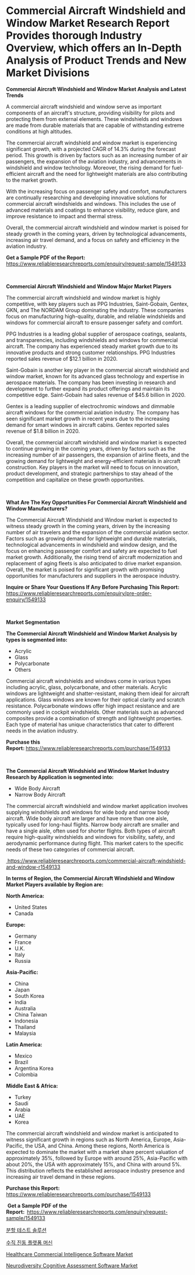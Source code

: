 <p><h1>Commercial Aircraft Windshield and Window Market Research Report Provides thorough Industry Overview, which offers an In-Depth Analysis of Product Trends and New Market Divisions</h1></p><p><strong>Commercial Aircraft Windshield and Window Market Analysis and Latest Trends</strong></p>
<p><p>A commercial aircraft windshield and window serve as important components of an aircraft's structure, providing visibility for pilots and protecting them from external elements. These windshields and windows are made from durable materials that are capable of withstanding extreme conditions at high altitudes.</p><p>The commercial aircraft windshield and window market is experiencing significant growth, with a projected CAGR of 14.3% during the forecast period. This growth is driven by factors such as an increasing number of air passengers, the expansion of the aviation industry, and advancements in windshield and window technology. Moreover, the rising demand for fuel-efficient aircraft and the need for lightweight materials are also contributing to the market growth.</p><p>With the increasing focus on passenger safety and comfort, manufacturers are continually researching and developing innovative solutions for commercial aircraft windshields and windows. This includes the use of advanced materials and coatings to enhance visibility, reduce glare, and improve resistance to impact and thermal stress.</p><p>Overall, the commercial aircraft windshield and window market is poised for steady growth in the coming years, driven by technological advancements, increasing air travel demand, and a focus on safety and efficiency in the aviation industry.</p></p>
<p><strong>Get a Sample PDF of the Report:&nbsp;</strong> <a href="https://www.reliableresearchreports.com/enquiry/request-sample/1549133">https://www.reliableresearchreports.com/enquiry/request-sample/1549133</a></p>
<p>&nbsp;</p>
<p><strong>Commercial Aircraft Windshield and Window Major Market Players</strong></p>
<p><p>The commercial aircraft windshield and window market is highly competitive, with key players such as PPG Industries, Saint-Gobain, Gentex, GKN, and The NORDAM Group dominating the industry. These companies focus on manufacturing high-quality, durable, and reliable windshields and windows for commercial aircraft to ensure passenger safety and comfort.</p><p>PPG Industries is a leading global supplier of aerospace coatings, sealants, and transparencies, including windshields and windows for commercial aircraft. The company has experienced steady market growth due to its innovative products and strong customer relationships. PPG Industries reported sales revenue of $12.1 billion in 2020.</p><p>Saint-Gobain is another key player in the commercial aircraft windshield and window market, known for its advanced glass technology and expertise in aerospace materials. The company has been investing in research and development to further expand its product offerings and maintain its competitive edge. Saint-Gobain had sales revenue of $45.6 billion in 2020.</p><p>Gentex is a leading supplier of electrochromic windows and dimmable aircraft windows for the commercial aviation industry. The company has seen significant market growth in recent years due to the increasing demand for smart windows in aircraft cabins. Gentex reported sales revenue of $1.8 billion in 2020.</p><p>Overall, the commercial aircraft windshield and window market is expected to continue growing in the coming years, driven by factors such as the increasing number of air passengers, the expansion of airline fleets, and the growing demand for lightweight and energy-efficient materials in aircraft construction. Key players in the market will need to focus on innovation, product development, and strategic partnerships to stay ahead of the competition and capitalize on these growth opportunities.</p></p>
<p>&nbsp;</p>
<p><strong>What Are The Key Opportunities For Commercial Aircraft Windshield and Window Manufacturers?</strong></p>
<p><p>The Commercial Aircraft Windshield and Window market is expected to witness steady growth in the coming years, driven by the increasing number of air travelers and the expansion of the commercial aviation sector. Factors such as growing demand for lightweight and durable materials, technological advancements in windshield and window design, and the focus on enhancing passenger comfort and safety are expected to fuel market growth. Additionally, the rising trend of aircraft modernization and replacement of aging fleets is also anticipated to drive market expansion. Overall, the market is poised for significant growth with promising opportunities for manufacturers and suppliers in the aerospace industry.</p></p>
<p><strong>Inquire or Share Your Questions If Any Before Purchasing This Report:</strong> <a href="https://www.reliableresearchreports.com/enquiry/pre-order-enquiry/1549133">https://www.reliableresearchreports.com/enquiry/pre-order-enquiry/1549133</a></p>
<p>&nbsp;</p>
<p><strong>Market Segmentation</strong></p>
<p><strong>The Commercial Aircraft Windshield and Window Market Analysis by types is segmented into:</strong></p>
<p><ul><li>Acrylic</li><li>Glass</li><li>Polycarbonate</li><li>Others</li></ul></p>
<p><p>Commercial aircraft windshields and windows come in various types including acrylic, glass, polycarbonate, and other materials. Acrylic windows are lightweight and shatter-resistant, making them ideal for aircraft applications. Glass windows are known for their optical clarity and scratch resistance. Polycarbonate windows offer high impact resistance and are commonly used in cockpit windshields. Other materials such as advanced composites provide a combination of strength and lightweight properties. Each type of material has unique characteristics that cater to different needs in the aviation industry.</p></p>
<p><strong>Purchase this Report:&nbsp;</strong><a href="https://www.reliableresearchreports.com/purchase/1549133">https://www.reliableresearchreports.com/purchase/1549133</a></p>
<p>&nbsp;</p>
<p><strong>The Commercial Aircraft Windshield and Window Market Industry Research by Application is segmented into:</strong></p>
<p><ul><li>Wide Body Aircraft</li><li>Narrow Body Aircraft</li></ul></p>
<p><p>The commercial aircraft windshield and window market application involves supplying windshields and windows for wide body and narrow body aircraft. Wide body aircraft are larger and have more than one aisle, typically used for long-haul flights. Narrow body aircraft are smaller and have a single aisle, often used for shorter flights. Both types of aircraft require high-quality windshields and windows for visibility, safety, and aerodynamic performance during flight. This market caters to the specific needs of these two categories of commercial aircraft.</p></p>
<p><a href="https://www.reliableresearchreports.com/commercial-aircraft-windshield-and-window-r1549133">&nbsp;https://www.reliableresearchreports.com/commercial-aircraft-windshield-and-window-r1549133</a></p>
<p><strong>In terms of Region, the Commercial Aircraft Windshield and Window Market Players available by Region are:</strong></p>
<p>
    <p> <strong> North America: </strong>
        <ul>
            <li>United States</li>
            <li>Canada</li>
        </ul>
        </p> 
    <p> <strong> Europe: </strong>
        <ul>
            <li>Germany</li>
            <li>France</li>
            <li>U.K.</li>
            <li>Italy</li>
            <li>Russia</li>
        </ul>
        </p> 
    <p> <strong> Asia-Pacific: </strong>
        <ul>
            <li>China</li>
            <li>Japan</li>
            <li>South Korea</li>
            <li>India</li>
            <li>Australia</li>
            <li>China Taiwan</li>
            <li>Indonesia</li>
            <li>Thailand</li>
            <li>Malaysia</li>
        </ul>
        </p> 
    <p> <strong> Latin America: </strong>
        <ul>
            <li>Mexico</li>
            <li>Brazil</li>
            <li>Argentina Korea</li>
            <li>Colombia</li>
        </ul>
        </p> 
    <p> <strong> Middle East & Africa: </strong>
        <ul>
            <li>Turkey</li>
            <li>Saudi</li>
            <li>Arabia</li>
            <li>UAE</li>
            <li>Korea</li>
        </ul>
    </p>
    </p>
<p><p>The commercial aircraft windshield and window market is anticipated to witness significant growth in regions such as North America, Europe, Asia-Pacific, the USA, and China. Among these regions, North America is expected to dominate the market with a market share percent valuation of approximately 35%, followed by Europe with around 25%, Asia-Pacific with about 20%, the USA with approximately 15%, and China with around 5%. This distribution reflects the established aerospace industry presence and increasing air travel demand in these regions.</p></p>
<p><strong>Purchase this Report: </strong><a href="https://www.reliableresearchreports.com/purchase/1549133">https://www.reliableresearchreports.com/purchase/1549133</a></p>
<p>&nbsp;<strong>Get a Sample PDF of the Report:&nbsp;&nbsp;</strong><a href="https://www.reliableresearchreports.com/enquiry/request-sample/1549133">https://www.reliableresearchreports.com/enquiry/request-sample/1549133</a></p>
<p><strong></strong></p>
<p><p><a href="https://medium.com/@emmettsaynford43546/a-b-%ED%85%8C%EC%8A%A4%ED%8A%B8-%EC%86%94%EB%A3%A8%EC%85%98-%EC%8B%9C%EC%9E%A5-%EB%B3%B4%EA%B3%A0%EC%84%9C%EB%8A%94-%EC%9D%B4-%EC%8B%9C%EC%9E%A5%EC%9D%98-%EC%B5%9C%EC%8B%A0-%ED%8A%B8%EB%A0%8C%EB%93%9C%EC%99%80-%EC%84%B1%EC%9E%A5-%EA%B8%B0%ED%9A%8C%EB%A5%BC-%EB%B0%9D%ED%98%80%EC%A4%8D%EB%8B%88%EB%8B%A4-eb2490b99419">분할 테스트 솔루션</a></p><p><a href="https://medium.com/@jonatanjast1928/%EC%88%98%EC%A7%81-%EC%A7%84%EB%8F%99-%ED%94%8C%EB%9E%AB%ED%8F%BC-%EA%B8%B0%EA%B3%84-%EC%8B%9C%EC%9E%A5-%EA%B2%BD%EC%9F%81-%EB%B6%84%EC%84%9D-%EC%8B%9C%EC%9E%A5-%ED%8A%B8%EB%A0%8C%EB%93%9C-%EB%B0%8F-2031%EB%85%84%EA%B9%8C%EC%A7%80%EC%9D%98-%EC%98%88%EC%B8%A1-b348f8c73784">수직 진동 플랫폼 머신</a></p><p><a href="https://github.com/dimitrishawkinswaynenp91rgz/Market-Research-Report-List-3/blob/main/healthcare-commercial-intelligence-software-market.md">Healthcare Commercial Intelligence Software Market</a></p><p><a href="https://github.com/gladysalidde/Market-Research-Report-List-2/blob/main/neurodiversity-cognitive-assessment-software-market.md">Neurodiversity Cognitive Assessment Software Market</a></p></p>